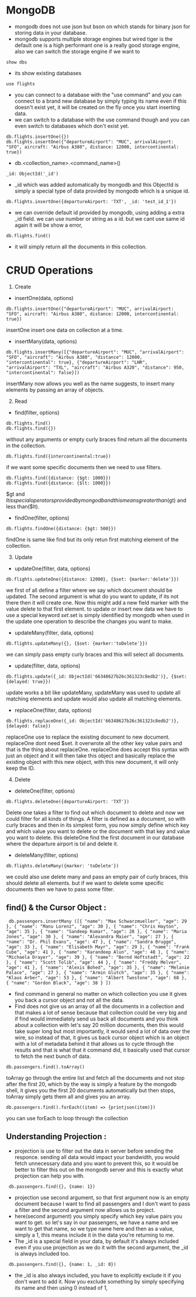 # MongoDB
- mongodb does not use json but bson on which stands for binary json for storing data in your database.
- mongodb supports multiple storage engines but wired tiger is the default one is a high performant one is a really good storage engine, also we can switch the storage engine if we want to

```
show dbs
```
- its show existing databases

```
use flights
```
- you can connect to a database with the "use command" and you can connect to a brand new database by simply typing its name even if this doesn't exist yet, it will be created on the fly once you start inserting data.
- we can switch to a database with the use command though and you can even switch to databases which don't exist yet.

```
db.flights.insertOne({})
db.flights.insertOne({"departureAirport": "MUC", arrivalAirport: "SFO", aircraft: "Airbus A380", distance: 12000, intercontinental: true})
```
- db.<collection_name>.<command_name>()

```
_id: ObjectId('_id')
```
- _id which was added automatically by mongodb and this ObjectId is simply a special type of data provided by mongodb which is a unique id.

```
db.flights.insertOne({departureAirport: 'TXT', _id: 'test_id_1'})
```
- we can override default id provided by mongodb, using adding a extra _id field. we can use number or string as a id. but we cant use same id again it will be show a error,

```
db.flights.find()
```
- it will simply return all the documents in this collection.

# CRUD Operations

1. Create
- insertOne(data, options)
```
db.flights.insertOne({"departureAirport": "MUC", arrivalAirport: "SFO", aircraft: "Airbus A380", distance: 12000, intercontinental: true})
```
insertOne insert one data on collection at a time.

- insertMany(data, options)
```
db.flights.insertMany([{"departureAirport": "MUC", "arrivalAirport": "SFO", "aircraft": "Airbus A380", "distance": 12000, "intercontinental": true}, {"departureAirport": "LHR", "arrivalAirport": "TXL", "aircraft": "Airbus A320", "distance": 950, "intercontinental": false}])
```
insertMany now allows you well as the name suggests, to insert many elements by passing an array of objects.

2. Read
- find(filter, options)
```
db.flights.find()
db.flights.find({})
```
without any arguments or empty curly braces find return all the documents in the collection.
```
db.flights.find({intercontinental:true})
```
if we want some specific documents then we need to use filters.
```
db.flights.find({distance: {$gt: 1000}})
db.flights.find({distance: {$lt: 1000}})
```
$gt and $lt is special operators provided by mongodb and this means greater than($gt) and less than($lt).

- findOne(filter, options)
```
db.flights.findOne({distance: {$gt: 500}})
```
findOne is same like find but its only retun first matching element of the collection.

3. Update
- updateOne(filter, data, options)
```
db.flights.updateOne({distance: 12000}, {$set: {marker:'delete'}})
```
we first of all define a filter where we say which document should be updated. The second argument is what do you want to update, if its not there then it will create one. Now this might add a new field marker with the value delete to that first element. to update or insert new data we have to use a special keyword $set.$set is simply identified by mongodb when used in the update one operation to describe the changes you want to make. 

- updateMany(filter, data, options)
```
db.flights.updateMany({}, {$set: {marker:'toDelete'}})
```
we can simply pass empty curly braces and this will select all documents.

- update(filter, data, options)
```
db.flights.update({_id: ObjectId('66348627b26c361323c8edb2')}, {$set:{delayed: true}})
```
update works a bit like updateMany, updateMany was used to update all matching elements and update would also update all matching elements. 

- replaceOne(filter, data, options)
```
db.flights.replaceOne({_id: ObjectId('66348627b26c361323c8edb2')}, {delayed: false})
```
replaceOne use to replace the existing document to new document. replaceOne dont need $set. it overwrote all the other key value pairs and that is the thing about replaceOne. replaceOne does accept this syntax with just an object and it will then take this object and basically replace the existing object with this new object, with this new document, it will only keep the ID.

4. Delete
- deleteOne(filter, options)
```
db.flights.deleteOne({departureAirport: 'TXT'})
```
Delete one takes a filter to find out which document to delete and now we could filter for all kinds of things. A filter is defined as a document, so with curly braces and then in its simplest form, you now simply define which key and which value you want to delete or the document with that key and value you want to delete.
this deleteOne find the first document in our database where the departure airport is txl and delete it.

- deleteMany(filter, options)
```
db.flights.deleteMany({marker: 'toDelete'})
```
we could also use delete many and pass an empty pair of curly braces, this should delete all elements. but if we want to delete some specific documents then we have to pass some filter.

## find() & the Cursor Object :
```
 db.passengers.insertMany ([{ "name": "Max Schwarzmueller", "age": 29 }, { "name": "Manu Lorenz", "age": 30 }, { "name": "Chris Hayton", "age": 35 }, { "name": "Sandeep Kumar", "age": 28 }, { "name": "Maria Jones", "age": 30 }, { "name": "Alexandra Maier", "age": 27 }, { "name": "Dr. Phil Evans", "age": 47 }, { "name": "Sandra Brugge", "age": 33 }, { "name": "Elisabeth Mayr", "age": 29 }, { "name": "Frank Cube", "age": 41 }, { "name": "Karandeep Alun", "age": 48 }, { "name": "Michaela Drayer", "age": 39 }, { "name": "Bernd Hoftstadt", "age": 22 }, { "name": "Scott Tolib", "age": 44 }, { "name": "Freddy Melver", "age": 41 }, { "name": "Alexis Bohed", "age": 35 }, { "name": "Melanie Palace", "age": 27 }, { "name": "Armin Glutch", "age": 35 }, { "name": "Klaus Arber", "age": 53 }, { "name": "Albert Twostone", "age": 68 }, { "name": "Gordon Black", "age": 38 } ])
```
- find command in general no matter on which collection you use it gives you back a cursor object and not all the data.
- Find does not give us an array of all the documents in a collection and that makes a lot of sense because that collection could be very big and if find would immediately send us back all documents and you think about a collection with let's say 20 million documents, then this would take super long but most importantly, it would send a lot of data over the wire, so instead of that, it gives us back cursor object which is an object with a lot of metadata behind it that allows us to cycle through the results and that is what that it command did, it basically used that cursor to fetch the next bunch of data.

```
db.passengers.find().toArray()
```
toArray go through the entire list and fetch all the documents and not stop after the first 20, which by the way is simply a feature by the mongodb shell, it gives you the first 20 documents automatically but then stops, toArray simply gets them all and gives you an array.

```
db.passengers.find().forEach((item) => {printjson(item)})
```
you can use forEach to loop through the collection

## Understanding Projection : 
- projection is use to filter out the data in server before sending the responce. sending all data would impact your bandwidth, you would fetch unnecessary data and you want to prevent this, so it would be better to filter this out on the mongodb server and this is exactly what projection can help you with.

```
 db.passengers.find({}, {name: 1})
```
- projection use second argument, so that first argument now is an empty document because I want to find all passengers and I don't want to pass a filter and the second argument now allows us to project.
- here(second argument) you simply specify which key value pairs you want to get. so let's say in our passengers, we have a name and we want to get that name, so we type name here and then as a value, simply a 1, this means include it in the data you're returning to me.
- The _id is a special field in your data, by default it's always included even if you use projection as we do it with the second argument, the _id is always included too.

```
 db.passengers.find({}, {name: 1, _id: 0})
```
- the _id is also always included, you have to explicitly exclude it if you don't want to add it. Now you exclude something by simply specifying its name and then using 0 instead of 1,
